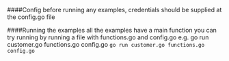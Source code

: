 ####Config
before running any examples, credentials should be supplied at the config.go file

####Running the examples
all the examples have a main function you can try running by running a file with functions.go and config.go
e.g. go run customer.go functions.go config.go
`go run customer.go functions.go config.go`
